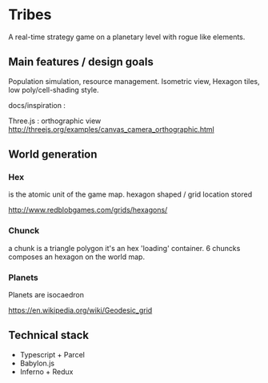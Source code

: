 # Tribes

A real-time strategy game on a planetary level with rogue like elements.

## Main features / design goals

Population simulation, resource management.
Isometric view, Hexagon tiles, low poly/cell-shading style.

docs/inspiration :

Three.js : orthographic view http://threejs.org/examples/canvas_camera_orthographic.html

## World generation

### Hex 

is the atomic unit of the game map.
hexagon shaped / grid location stored

http://www.redblobgames.com/grids/hexagons/ 

### Chunck
a chunk is a triangle polygon
it's an hex 'loading' container.
6 chuncks composes an hexagon on the world map.

### Planets 
Planets are isocaedron

https://en.wikipedia.org/wiki/Geodesic_grid 

## Technical stack

* Typescript + Parcel
* Babylon.js
* Inferno + Redux
